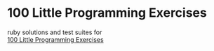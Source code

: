 # **100 Little Programming Exercises**

ruby solutions and test suites for  
[100 Little Programming Exercises](https://go-left.com/blog/programming/100-little-programming-exercises/)  
